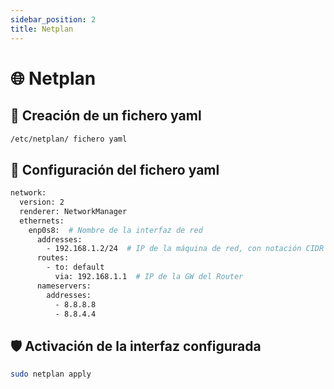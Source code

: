 ```yaml
---
sidebar_position: 2
title: Netplan
---
```


# &#127760; Netplan
## &#128190; Creación de un fichero yaml
```bash
/etc/netplan/ fichero yaml
```
## &#128225; Configuración del fichero yaml

```bash
network:
  version: 2
  renderer: NetworkManager
  ethernets:
    enp0s8:  # Nombre de la interfaz de red
      addresses:
        - 192.168.1.2/24  # IP de la máquina de red, con notación CIDR
      routes:
        - to: default
          via: 192.168.1.1  # IP de la GW del Router
      nameservers:
        addresses:
          - 8.8.8.8
          - 8.8.4.4
```

## &#128737; Activación de la interfaz configurada
```bash
sudo netplan apply
```